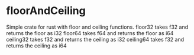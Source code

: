 # floorAndCeiling
Simple crate for rust with floor and ceiling functions.
floor32 takes f32 and returns the floor as i32
floor64 takes f64 and returns the floor as i64
ceiling32 takes f32 and returns the ceiling as i32
ceiling64 takes f32 and returns the ceiling as i64
